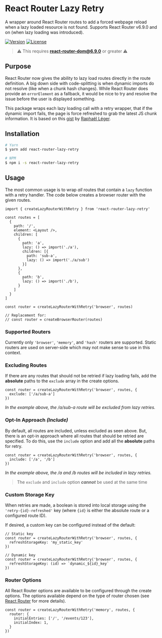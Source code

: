 # React Router Lazy Retry

A wrapper around React Router routes to add a forced webpage reload when a lazy loaded resource
is not found. Supports React Router v6.9.0 and on (when lazy loading was introduced).

[![Version](https://img.shields.io/npm/v/react-router-lazy-retry.svg)](https://www.npmjs.com/package/react-router-lazy-retry)
[![License](https://img.shields.io/npm/l/react-router-lazy-retry.svg)](https://www.npmjs.com/package/react-router-lazy-retry)

> ⚠️ This requires **react-router-dom@6.9.0** or greater ⚠️

## Purpose

React Router now gives the ability to lazy load routes directly in the route definition. A big down side with
code-splitting is when dynamic imports do not resolve (like when a chunk hash changes). While React Router does provide
an `errorElement` as a fallback, it would be nice to try and resolve the issue before the user is displayed something.

This package wraps each lazy loading call with a retry wrapper, that if the dynamic import fails, the page is force
refreshed to grab the latest JS chunk information. It is based on this [gist](https://gist.github.com/raphael-leger/4d703dea6c845788ff9eb36142374bdb)
by [Raphaël Léger](https://gist.github.com/raphael-leger).

## Installation

```sh
# Yarn
$ yarn add react-router-lazy-retry

# NPM
$ npm i -s react-router-lazy-retry
```

## Usage

The most common usage is to wrap _all_ routes that contain a `lazy` function with a retry handler. The code below
creates a browser router with the given routes.
```tsx
import { createLazyRouterWithRetry } from 'react-router-lazy-retry'

const routes = [
  {
    path: '/',
    element: <Layout />,
    children: [
      {
        path: 'a',
        lazy: () => import('./a'),
        children: [{
          path: 'sub-a',
          lazy: () => import('./a/sub')
        }]
      },
      {
        path: 'b',
        lazy: () => import('./b'),
      }
    ]
  }
] 

const router = createLazyRouterWithRetry('browser', routes)

// Replacement for:
// const router = createBrowserRouter(routes)
```

### Supported Routers

Currently only `'browser'`, `'memory'`, and `'hash'` routers are supported. Static routers are used on server-side which may not
make sense to use in this context.

### Excluding Routes

If there are any routes that should not be retried if lazy loading fails, add the **absolute** paths to the `exclude`
array in the create options.

```tsx
const router = createLazyRouterWithRetry('browser', routes, {
  exclude: ['/a/sub-a']
})
```

_In the example above, the /a/sub-a route will be excluded from lazy retries._

### Opt-In Approach _(Include)_

By default, all routes are included, unless excluded as seen above. But, there is an opt-in approach where all routes
that should be retried are specified. To do this, use the `include` option and add all the **absolute** paths
for retry.

```tsx
const router = createLazyRouterWithRetry('browser', routes, {
  include: ['/a', '/b']
})
```

_In the example above, the /a and /b routes will be included in lazy retries._

> The `exclude` and `include` option ***cannot*** be used at the same time

### Custom Storage Key

When retries are made, a boolean is stored into local storage using the `'retry-{id}-refreshed'` key (where `{id}` is
either the absolute route or a configured route ID).

If desired, a custom key can be configured instead of the default:

```tsx
// Static key
const router = createLazyRouterWithRetry('browser', routes, {
  refreshStorageKey: 'my_static_key'
})

// Dynamic key
const router = createLazyRouterWithRetry('browser', routes, {
  refreshStorageKey: (id) => `dynamic_${id}_key`
})
```

### Router Options

All React Router options are available to be configured through the create options. The options available
depend on the type of router chosen (see [React Router](https://reactrouter.com/en/main/routers/picking-a-router) for
more details).

```tsx
const router = createLazyRouterWithRetry('memory', routes, {
  router: {
    initialEntries: ['/', '/events/123'],
    initialIndex: 1,
  }
})
```

